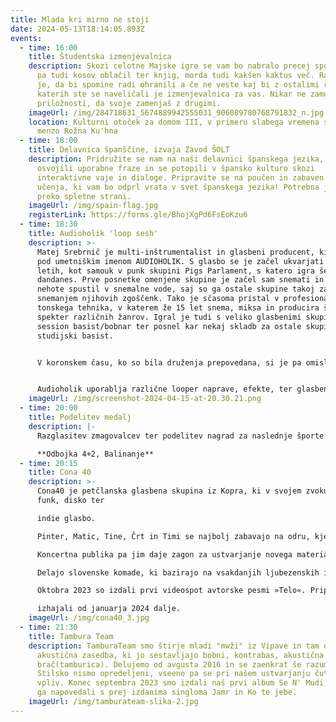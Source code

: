 ```yaml
---
title: Mlada kri mirno ne stoji
date: 2024-05-13T18:14:05.893Z
events:
  - time: 16:00
    title: Študentska izmenjevalnica
    description: Skozi celotne Majske igre se vam bo nabralo precej spominov, hkrati
      pa tudi kosov oblačil ter knjig, morda tudi kakšen kaktus več. Razumljivo
      je, da bi spomine radi ohranili a če ne veste kaj bi z ostalimi rečmi
      katerih ste se naveličali je izmenjevalnica za vas. Nikar ne zamudi
      priložnosti, da svoje zamenjaš z drugimi.
    imageUrl: /img/284718631_5674889942555031_906089780768791832_n.jpg
    location: Kulturni otoček za domom III, v primeru slabega vremena se prestavi v
      menzo Rožna Ku'hna
  - time: 18:00
    title: Delavnica španščine, izvaja Zavod ŠOLT
    description: Pridružite se nam na naši delavnici španskega jezika, kjer boste
      osvojili uporabne fraze in se potopili v špansko kulturo skozi
      interaktivne vaje in dialoge. Pripravite se na poučen in zabaven način
      učenja, ki vam bo odprl vrata v svet španskega jezika! Potrebna je prijava
      preko spletne strani.
    imageUrl: /img/spain-flag.jpg
    registerLink: https://forms.gle/BhojXgPd6FsEoKzu6
  - time: 18:30
    title: Audioholik 'loop sesh'
    description: >-
      Matej Srebrnič je multi-inštrumentalist in glasbeni producent, ki ustvarja
      pod umetniškim imenom AUDIOHOLIK. S glasbo se je začel ukvarjati pri 15ih
      letih, kot samouk v punk skupini Pigs Parlament, s katero igra še
      dandanes. Prve posnetke omenjene skupine je začel sam snemati in se tako
      nehote spustil v snemalne vode, saj so ga ostale skupine takoj zaposlile s
      snemanjem njihovih zgoščenk. Tako je sčasoma pristal v profesionalno delo
      tonskega tehnika, v katerem že 15 let snema, miksa in producira širok
      spekter različnih žanrov. Igral je tudi s veliko glasbenimi skupinami kot
      session basist/bobnar ter posnel kar nekaj skladb za ostale skupine kot
      studijski basist.


      V koronskem času, ko so bila druženja prepovedana, si je pa omislil novega samostojnega projekta, ki združuje znanje produciranja glasbe ter igranja in improviziranja različnih instrumentov. Tako je nastal samostojni projekt pod imenom Audioholik. 


      Audioholik uporablja različne looper naprave, efekte, ter glasbene inštrumente sestavljene v neke vrste “vesoljsko ladjo”, na katero na zanimiv in improviziran način v živo sestavi celotno pesem v reggae/rap/dub stilu.
    imageUrl: /img/screenshot-2024-04-15-at-20.30.21.png
  - time: 20:00
    title: Podelitev medalj
    description: |-
      Razglasitev zmagovalcev ter podelitev nagrad za naslednje športe: 

      **Odbojka 4+2, Balinanje**
  - time: 20:15
    title: Cona 40
    description: >-
      Cona40 je petčlanska glasbena skupina iz Kopra, ki v svojem zvoku združuje
      funk, disko ter

      indie glasbo.

      Pinter, Matic, Tine, Črt in Timi se najbolj zabavajo na odru, kjer dostavijo paket groove-a in energije.

      Koncertna publika pa jim daje zagon za ustvarjanje novega materiala.

      Delajo slovenske komade, ki bazirajo na vsakdanjih ljubezenskih in življenskih zgodbah.

      Oktobra 2023 so izdali prvi videospot avtorske pesmi »Telo«. Pripravljajo pa tudi nove single, ki bodo

      izhajali od januarja 2024 dalje.
    imageUrl: /img/cona40_3.jpg
  - time: 21:30
    title: Tambura Team
    description: TamburaTeam smo štirje mladi "mwži" iz Vipave in tam okrog. Smo
      akustična zasedba, ki jo sestavljajo bobni, kontrabas, akustična kitara in
      brač(tamburica). Delujemo od avgusta 2016 in se zaenkrat še razumemo.
      Stilsko nismo opredeljeni, vseeno pa se pri našem ustvarjanju čuti etno
      vpliv. Konec septembra 2023 smo izdali naš prvi album Se N' Mudi, ki smo
      ga napovedali s prej izdanima singloma Jamr in Ko te jebe.
    imageUrl: /img/tamburateam-slika-2.jpg
---
```

